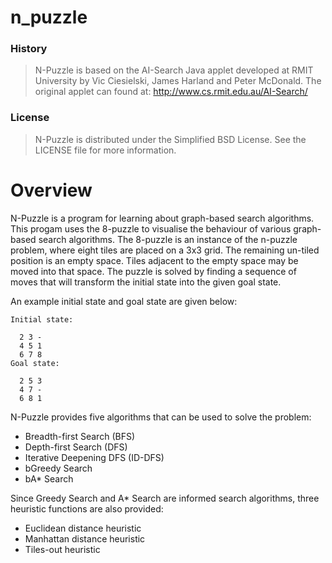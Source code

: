 # n_puzzle

### History

> N-Puzzle is based on the AI-Search Java applet developed at RMIT University by Vic Ciesielski, James Harland and Peter McDonald.
The original applet can found at: http://www.cs.rmit.edu.au/AI-Search/

### License
> N-Puzzle is distributed under the Simplified BSD License. See the LICENSE file for more information.

# Overview
N-Puzzle is a program for learning about graph-based search algorithms.
This progam uses the 8-puzzle to visualise the behaviour of various graph-based search algorithms.
The 8-puzzle is an instance of the n-puzzle problem, where eight tiles are placed on a 3x3 grid.
The remaining un-tiled position is an empty space. Tiles adjacent to the empty space may be moved into that space.
The puzzle is solved by finding a sequence of moves that will transform the initial state into the given goal state.

An example initial state and goal state are given below:
```
Initial state:

  2 3 -
  4 5 1
  6 7 8
Goal state:

  2 5 3
  4 7 -
  6 8 1
```
N-Puzzle provides five algorithms that can be used to solve the problem:

* Breadth-first Search (BFS)
* Depth-first Search (DFS)
* Iterative Deepening DFS (ID-DFS)
* bGreedy Search
* bA* Search

Since Greedy Search and A* Search are informed search algorithms, three heuristic functions are also provided:

* Euclidean distance heuristic
* Manhattan distance heuristic
* Tiles-out heuristic
